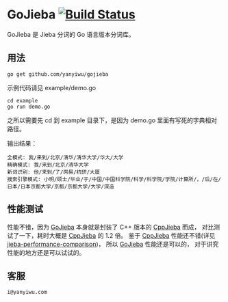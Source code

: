 # GoJieba [![Build Status](https://travis-ci.org/yanyiwu/gojieba.png?branch=master)](https://travis-ci.org/yanyiwu/gojieba)

GoJieba 是 Jieba 分词的 Go 语言版本分词库。

## 用法

```
go get github.com/yanyiwu/gojieba
```

示例代码请见 example/demo.go

```
cd example
go run demo.go
```

之所以需要先 cd 到 example 目录下，是因为 demo.go 里面有写死的字典相对路径。

输出结果：

```
全模式: 我/来到/北京/清华/清华大学/华大/大学
精确模式: 我/来到/北京/清华大学
新词识别: 他/来到/了/网易/杭研/大厦
搜索引擎模式: 小明/硕士/毕业/于/中国/中国科学院/科学/科学院/学院/计算所/，/后/在/日本/日本京都大学/京都/京都大学/大学/深造
```

## 性能测试

性能不错，因为 [GoJieba] 本身就是封装了 C++ 版本的 [CppJieba] 而成，
对比测试了一下，耗时大概是 [CppJieba] 的 1.2 倍。
鉴于 [CppJieba] 性能还不错(详见[jieba-performance-comparison])，
所以 [GoJieba] 性能还是可以的，
对于讲究性能的地方还是可以试试的。

## 客服

```
i@yanyiwu.com
```

[CppJieba]:http://github.com/yanyiwu/cppjieba
[GoJieba]:http://github.com/yanyiwu/gojieba
[jieba-performance-comparison]:http://yanyiwu.com/work/2015/06/14/jieba-series-performance-test.html
